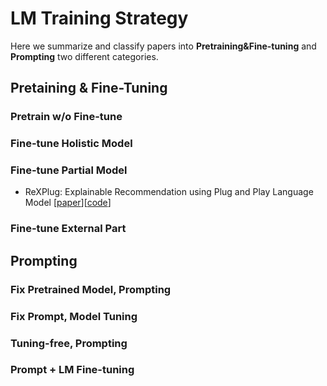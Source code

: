 # LM Training Strategy
Here we summarize and classify papers into **Pretraining&Fine-tuning** and **Prompting** two different categories.

## Pretaining & Fine-Tuning
### Pretrain w/o Fine-tune


### Fine-tune Holistic Model


### Fine-tune Partial Model

+ ReXPlug: Explainable Recommendation using Plug and Play Language Model \[[paper](https://dl.acm.org/doi/10.1145/3404835.3462939)\]\[[code](https://github.com/deepeshhada/ReXPlug/)\]

### Fine-tune External Part


## Prompting
### Fix Pretrained Model, Prompting

### Fix Prompt, Model Tuning

### Tuning-free, Prompting


### Prompt + LM Fine-tuning
